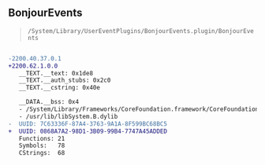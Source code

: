 ## BonjourEvents

> `/System/Library/UserEventPlugins/BonjourEvents.plugin/BonjourEvents`

```diff

-2200.40.37.0.1
+2200.62.1.0.0
   __TEXT.__text: 0x1de8
   __TEXT.__auth_stubs: 0x2c0
   __TEXT.__cstring: 0x40e

   __DATA.__bss: 0x4
   - /System/Library/Frameworks/CoreFoundation.framework/CoreFoundation
   - /usr/lib/libSystem.B.dylib
-  UUID: 7C63336F-87A4-3763-9A1A-8F599BC68BC5
+  UUID: 0868A7A2-98D1-3B09-99B4-7747A45ADDED
   Functions: 21
   Symbols:   78
   CStrings:  68

```
